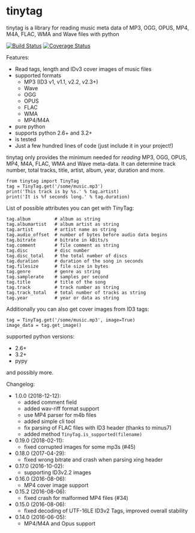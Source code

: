 tinytag 
=======

tinytag is a library for reading music meta data of MP3, OGG, OPUS, MP4, M4A, FLAC, WMA and Wave files with python

[![Build Status](https://travis-ci.org/devsnd/tinytag.png?branch=master)](https://travis-ci.org/devsnd/tinytag)
[![Coverage Status](https://coveralls.io/repos/devsnd/tinytag/badge.png)](https://coveralls.io/r/devsnd/tinytag)

Features:

  * Read tags, length and IDv3 cover images of music files
  * supported formats
    * MP3 (ID3 v1, v1.1, v2.2, v2.3+)
    * Wave
    * OGG
    * OPUS
    * FLAC
    * WMA
    * MP4/M4A
  * pure python
  * supports python 2.6+ and 3.2+
  * is tested 
  * Just a few hundred lines of code (just include it in your project!) 

tinytag only provides the minimum needed for _reading_ MP3, OGG, OPUS, MP4, M4A, FLAC, WMA and Wave meta-data.
It can determine track number, total tracks, title, artist, album, year, duration and more.

    from tinytag import TinyTag
    tag = TinyTag.get('/some/music.mp3')
    print('This track is by %s.' % tag.artist)
    print('It is %f seconds long.' % tag.duration)

List of possible attributes you can get with TinyTag:

    tag.album         # album as string
    tag.albumartist   # album artist as string
    tag.artist        # artist name as string
    tag.audio_offset  # number of bytes before audio data begins
    tag.bitrate       # bitrate in kBits/s
    tag.comment       # file comment as string
    tag.disc          # disc number
    tag.disc_total    # the total number of discs
    tag.duration      # duration of the song in seconds
    tag.filesize      # file size in bytes
    tag.genre         # genre as string
    tag.samplerate    # samples per second
    tag.title         # title of the song
    tag.track         # track number as string
    tag.track_total   # total number of tracks as string
    tag.year          # year or data as string

Additionally you can also get cover images from ID3 tags:

    tag = TinyTag.get('/some/music.mp3', image=True)
    image_data = tag.get_image()

supported python versions:

 * 2.6+
 * 3.2+
 * pypy

and possibly more.

Changelog:

 * 1.0.0  (2018-12-12):
   - added comment field
   - added wav-riff format support
   - use MP4 parser for m4b files
   - added simple cli tool
   - fix parsing of FLAC files with ID3 header (thanks to minus7)
   - added method `TinyTag.is_supported(filename)`
 * 0.19.0 (2018-02-11):
   - fixed corrupted images for some mp3s (#45)
 * 0.18.0 (2017-04-29):
   - fixed wrong bitrate and crash when parsing xing header
 * 0.17.0 (2016-10-02):
   - supporting ID3v2.2 images
 * 0.16.0 (2016-08-06):
   - MP4 cover image support
 * 0.15.2 (2016-08-06):
   - fixed crash for malformed MP4 files (#34)
 * 0.15.0 (2016-08-06):
   - fixed decoding of UTF-16LE ID3v2 Tags, improved overall stability
 * 0.14.0 (2016-06-05):
   - MP4/M4A and Opus support

